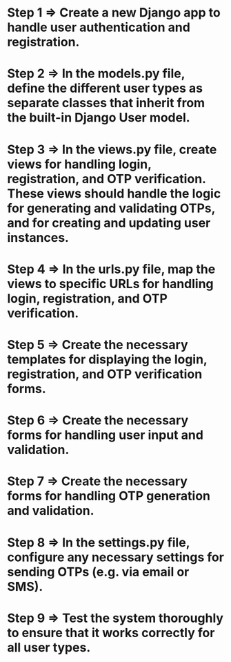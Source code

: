 # Step 1 => Create a new Django app to handle user authentication and registration.

# Step 2 => In the models.py file, define the different user types as separate classes that inherit from the built-in Django User model.

# Step 3 => In the views.py file, create views for handling login, registration, and OTP verification. These views should handle the logic for generating and validating OTPs, and for creating and updating user instances.

# Step 4 => In the urls.py file, map the views to specific URLs for handling login, registration, and OTP verification.

# Step 5 => Create the necessary templates for displaying the login, registration, and OTP verification forms.

# Step 6 => Create the necessary forms for handling user input and validation.

# Step 7 => Create the necessary forms for handling OTP generation and validation.

# Step 8 => In the settings.py file, configure any necessary settings for sending OTPs (e.g. via email or SMS).

# Step 9 => Test the system thoroughly to ensure that it works correctly for all user types.